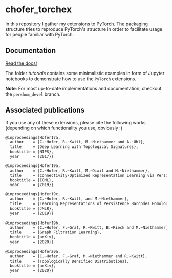 # chofer_torchex

In this repository I gather my extensions to [PyTorch](http://pytorch.org). 
The packaging structure tries to reproduce PyTorch's structure in order 
to facilitate usage for people familiar with PyTorch. 

## Documentation

[Read the docs!](https://c-hofer.github.io/chofer_torchex/)

The folder *tutorials* contains some minimalistic examples in form of Jupyter notebooks
to demonstrate how to use the `PyTorch` extensions. 

**Note**: For most up-to-date implementations and documentation, checkout the `pershom_devel` branch.

## Associated publications

If you use any of these extensions, please cite the following works (depending on which functionality you use, obviously :)

```bash
@inproceedings{Hofer17a,
  author    = {C.~Hofer, R.~Kwitt, M.~Niethammer and A.~Uhl},
  title     = {Deep Learning with Topological Signatures},
  booktitle = {NIPS},
  year      = {2017}}

@inproceedings{Hofer19a,
  author    = {C.~Hofer, R.~Kwitt, M.~Dixit and M.~Niethammer},
  title     = {Connectivity-Optimized Representation Learning via Persistent Homology},
  booktitle = {ICML},
  year      = {2019}}

@inproceedings{Hofer19c,
  author    = {C.~Hofer, R.~Kwitt, and M.~Niethammer},
  title     = {Learning Representations of Persistence Barcodes Homology},
  booktitle = {JMLR},
  year      = {2019}}
  
@inproceedings{Hofer19b,
  author    = {C.~Hofer, F.~Graf, R.~Kwitt, B.~Rieck and M.~Niethammer},
  title     = {Graph Filtration Learning},
  booktitle = {arXiv},
  year      = {2020}}
  
@inproceedings{Hofer20a,     
  author    = {C.~Hofer, F.~Graf, M.~Niethammer and R.~Kwitt},     
  title     = {Topologically Densified Distributions},     
  booktitle = {arXiv},    
  year      = {2020}} 
```
